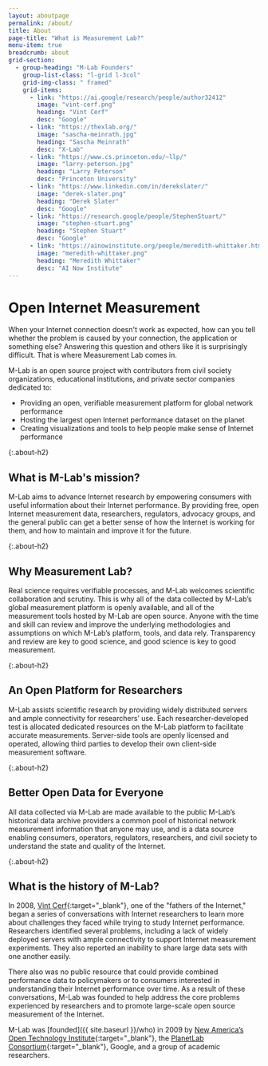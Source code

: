 ```yaml
---
layout: aboutpage
permalink: /about/
title: About
page-title: "What is Measurement Lab?"
menu-item: true
breadcrumb: about
grid-section:
  - group-heading: "M-Lab Founders"
    group-list-class: "l-grid l-3col"
    grid-img-class: " framed"
    grid-items:
      - link: "https://ai.google/research/people/author32412"
        image: "vint-cerf.png"
        heading: "Vint Cerf"
        desc: "Google"
      - link: "https://thexlab.org/"
        image: "sascha-meinrath.jpg"
        heading: "Sascha Meinrath"
        desc: "X-Lab"
      - link: "https://www.cs.princeton.edu/~llp/"
        image: "larry-peterson.jpg"
        heading: "Larry Peterson"
        desc: "Princeton University"
      - link: "https://www.linkedin.com/in/derekslater/"
        image: "derek-slater.png"
        heading: "Derek Slater"
        desc: "Google"
      - link: "https://research.google/people/StephenStuart/"
        image: "stephen-stuart.png"
        heading: "Stephen Stuart"
        desc: "Google"
      - link: "https://ainowinstitute.org/people/meredith-whittaker.html"
        image: "meredith-whittaker.png"
        heading: "Meredith Whittaker"
        desc: "AI Now Institute"
---
```


# Open Internet Measurement

When your Internet connection doesn't work as expected, how can you tell whether the problem is caused by your connection, the application or something else? Answering this question and others like it is surprisingly difficult. That is where Measurement Lab comes in.

M-Lab is an open source project with contributors from civil society organizations, educational institutions, and private sector companies dedicated to:

* Providing an open, verifiable measurement platform for global network performance
* Hosting the largest open Internet performance dataset on the planet
* Creating visualizations and tools to help people make sense of Internet performance

{:.about-h2}
## What is M-Lab's mission?

M-Lab aims to advance Internet research by empowering consumers with useful information about their Internet performance. By providing free, open Internet measurement data, researchers, regulators, advocacy groups, and the general public can get a better sense of how the Internet is working for them, and how to maintain and improve it for the future.

{:.about-h2}
## Why Measurement Lab?

Real science requires verifiable processes, and M-Lab welcomes scientific collaboration and scrutiny. This is why all of the data collected by M-Lab’s global measurement platform is openly available, and all of the measurement tools hosted by M-Lab are open source. Anyone with the time and skill can review and improve the underlying methodologies and assumptions on which M-Lab’s platform, tools, and data rely. Transparency and review are key to good science, and good science is key to good measurement.

{:.about-h2}
## An Open Platform for Researchers

M-Lab assists scientific research by providing widely distributed servers and ample connectivity for researchers’ use. Each researcher-developed test is allocated dedicated resources on the M-Lab platform to facilitate accurate measurements. Server-side tools are openly licensed and operated, allowing third parties to develop their own client-side measurement software.

{:.about-h2}
## Better Open Data for Everyone

All data collected via M-Lab are made available to the public M-Lab’s historical data archive providers  a common pool of historical network measurement information that anyone may use, and is a data source enabling consumers, operators, regulators, researchers, and civil society to understand the state and quality of the Internet.

{:.about-h2}
## What is the history of M-Lab?

In 2008, [Vint Cerf](http://www.google.com/corporate/execs.html#vint){:target="_blank"}, one of the "fathers of the Internet," began a series of conversations with Internet researchers to learn more about challenges they faced while trying to study Internet performance. Researchers identified several problems, including a lack of widely deployed servers with ample connectivity to support Internet measurement experiments. They also reported an inability to share large data sets with one another easily.

There also was no public resource that could provide combined performance data to policymakers or to consumers interested in understanding their Internet performance over time. As a result of these conversations, M-Lab was founded to help address the core problems experienced by researchers and to promote large-scale open source measurement of the Internet.

M-Lab was [founded]({{ site.baseurl }}/who) in 2009 by [New America’s Open Technology Institute](https://www.newamerica.org/oti){:target="_blank"}, the [PlanetLab Consortium](https://www.planet-lab.org/){:target="_blank"}, Google, and a group of academic researchers.
